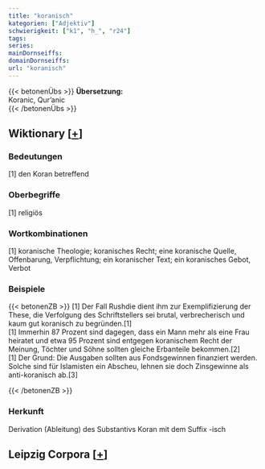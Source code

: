 ```yaml
---
title: "koranisch"
kategorien: ["Adjektiv"]
schwierigkeit: ["k1", "h_", "r24"]
tags:
series:
mainDornseiffs:
domainDornseiffs:
url: "koranisch"
---
```


{{< betonenÜbs >}}
**Übersetzung:**  
Koranic, Qur’anic  
{{< /betonenÜbs >}}

## Wiktionary [[+](https://de.wiktionary.org/wiki/koranisch)]

### Bedeutungen
[1] den Koran betreffend  

### Oberbegriffe
[1] religiös  

### Wortkombinationen
[1] koranische Theologie; koranisches Recht; eine koranische Quelle, Offenbarung, Verpflichtung; ein koranischer Text; ein koranisches Gebot, Verbot  

### Beispiele
{{< betonenZB >}}
[1] Der Fall Rushdie dient ihm zur Exemplifizierung der These, die Verfolgung des Schriftstellers sei brutal, verbrecherisch und kaum gut koranisch zu begründen.[1]  
[1] Immerhin 87 Prozent sind dagegen, dass ein Mann mehr als eine Frau heiratet und etwa 95 Prozent sind entgegen koranischem Recht der Meinung, Töchter und Söhne sollten gleiche Erbanteile bekommen.[2]  
[1] Der Grund: Die Ausgaben sollten aus Fondsgewinnen finanziert werden. Solche sind für Islamisten ein Abscheu, lehnen sie doch Zinsgewinne als anti-koranisch ab.[3]  

{{< /betonenZB >}}
### Herkunft
Derivation (Ableitung) des Substantivs Koran mit dem Suffix -isch  


## Leipzig Corpora [[+](https://corpora.uni-leipzig.de/en/res?word=koranisch&corpusId=deu_newscrawl-public_2018)]

